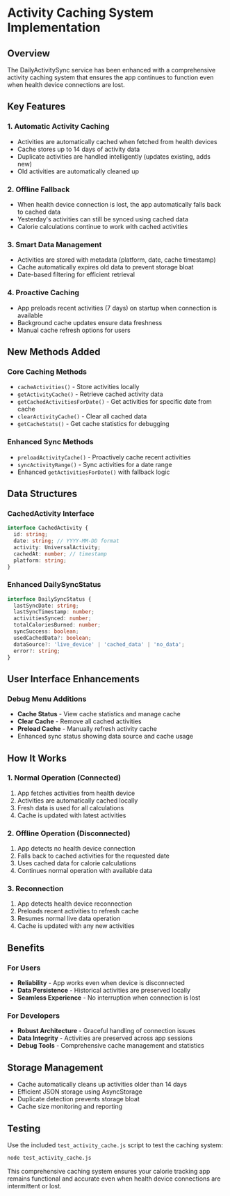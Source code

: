 # Activity Caching System Implementation

## Overview
The DailyActivitySync service has been enhanced with a comprehensive activity caching system that ensures the app continues to function even when health device connections are lost.

## Key Features

### 1. **Automatic Activity Caching**
- Activities are automatically cached when fetched from health devices
- Cache stores up to 14 days of activity data
- Duplicate activities are handled intelligently (updates existing, adds new)
- Old activities are automatically cleaned up

### 2. **Offline Fallback**
- When health device connection is lost, the app automatically falls back to cached data
- Yesterday's activities can still be synced using cached data
- Calorie calculations continue to work with cached activities

### 3. **Smart Data Management**
- Activities are stored with metadata (platform, date, cache timestamp)
- Cache automatically expires old data to prevent storage bloat
- Date-based filtering for efficient retrieval

### 4. **Proactive Caching**
- App preloads recent activities (7 days) on startup when connection is available
- Background cache updates ensure data freshness
- Manual cache refresh options for users

## New Methods Added

### Core Caching Methods
- `cacheActivities()` - Store activities locally
- `getActivityCache()` - Retrieve cached activity data
- `getCachedActivitiesForDate()` - Get activities for specific date from cache
- `clearActivityCache()` - Clear all cached data
- `getCacheStats()` - Get cache statistics for debugging

### Enhanced Sync Methods
- `preloadActivityCache()` - Proactively cache recent activities
- `syncActivityRange()` - Sync activities for a date range
- Enhanced `getActivitiesForDate()` with fallback logic

## Data Structures

### CachedActivity Interface
```typescript
interface CachedActivity {
  id: string;
  date: string; // YYYY-MM-DD format
  activity: UniversalActivity;
  cachedAt: number; // timestamp
  platform: string;
}
```

### Enhanced DailySyncStatus
```typescript
interface DailySyncStatus {
  lastSyncDate: string;
  lastSyncTimestamp: number;
  activitiesSynced: number;
  totalCaloriesBurned: number;
  syncSuccess: boolean;
  usedCachedData?: boolean;
  dataSource?: 'live_device' | 'cached_data' | 'no_data';
  error?: string;
}
```

## User Interface Enhancements

### Debug Menu Additions
- **Cache Status** - View cache statistics and manage cache
- **Clear Cache** - Remove all cached activities
- **Preload Cache** - Manually refresh activity cache
- Enhanced sync status showing data source and cache usage

## How It Works

### 1. **Normal Operation (Connected)**
1. App fetches activities from health device
2. Activities are automatically cached locally
3. Fresh data is used for all calculations
4. Cache is updated with latest activities

### 2. **Offline Operation (Disconnected)**
1. App detects no health device connection
2. Falls back to cached activities for the requested date
3. Uses cached data for calorie calculations
4. Continues normal operation with available data

### 3. **Reconnection**
1. App detects health device reconnection
2. Preloads recent activities to refresh cache
3. Resumes normal live data operation
4. Cache is updated with any new activities

## Benefits

### For Users
- **Reliability** - App works even when device is disconnected
- **Data Persistence** - Historical activities are preserved locally
- **Seamless Experience** - No interruption when connection is lost

### For Developers
- **Robust Architecture** - Graceful handling of connection issues
- **Data Integrity** - Activities are preserved across app sessions
- **Debug Tools** - Comprehensive cache management and statistics

## Storage Management
- Cache automatically cleans up activities older than 14 days
- Efficient JSON storage using AsyncStorage
- Duplicate detection prevents storage bloat
- Cache size monitoring and reporting

## Testing
Use the included `test_activity_cache.js` script to test the caching system:
```bash
node test_activity_cache.js
```

This comprehensive caching system ensures your calorie tracking app remains functional and accurate even when health device connections are intermittent or lost.
